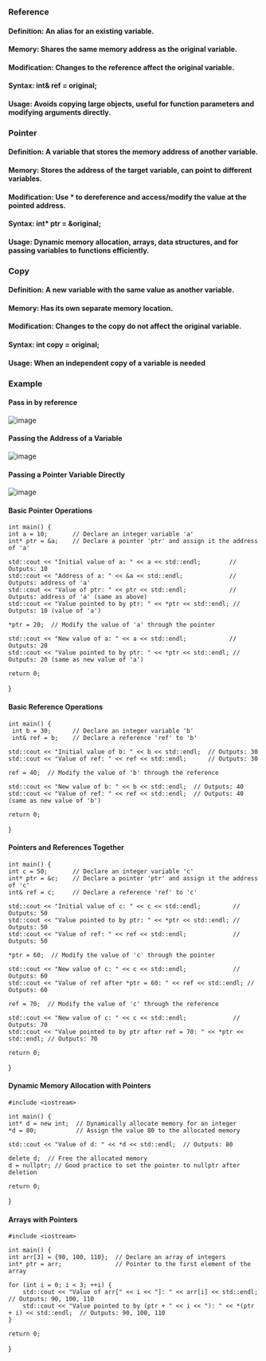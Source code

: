 ### Reference
#### Definition: An alias for an existing variable.
#### Memory: Shares the same memory address as the original variable.
#### Modification: Changes to the reference affect the original variable.
#### Syntax: int& ref = original;
#### Usage: Avoids copying large objects, useful for function parameters and modifying arguments directly.

### Pointer
#### Definition: A variable that stores the memory address of another variable.
#### Memory: Stores the address of the target variable, can point to different variables.
#### Modification: Use * to dereference and access/modify the value at the pointed address.
#### Syntax: int* ptr = &original;
#### Usage: Dynamic memory allocation, arrays, data structures, and for passing variables to functions efficiently.

### Copy
#### Definition: A new variable with the same value as another variable.
#### Memory: Has its own separate memory location.
#### Modification: Changes to the copy do not affect the original variable.
#### Syntax: int copy = original;
#### Usage: When an independent copy of a variable is needed

### Example

#### Pass in by reference
![image](https://github.com/chieniscool123/2024_Summer_CSS342_Notes/assets/100248105/7abbe15f-3452-476d-8b81-495df4127217)

#### Passing the Address of a Variable
![image](https://github.com/chieniscool123/2024_Summer_CSS342_Notes/assets/100248105/75c2103f-1bc0-4365-bddc-1be9ad6c79ca)

#### Passing a Pointer Variable Directly

![image](https://github.com/chieniscool123/2024_Summer_CSS342_Notes/assets/100248105/3f499879-ec26-47bb-93fb-05084d59b3fe)



#### Basic Pointer Operations
    int main() {
    int a = 10;       // Declare an integer variable 'a'
    int* ptr = &a;    // Declare a pointer 'ptr' and assign it the address of 'a'

    std::cout << "Initial value of a: " << a << std::endl;        // Outputs: 10
    std::cout << "Address of a: " << &a << std::endl;             // Outputs: address of 'a'
    std::cout << "Value of ptr: " << ptr << std::endl;            // Outputs: address of 'a' (same as above)
    std::cout << "Value pointed to by ptr: " << *ptr << std::endl; // Outputs: 10 (value of 'a')

    *ptr = 20;  // Modify the value of 'a' through the pointer

    std::cout << "New value of a: " << a << std::endl;            // Outputs: 20
    std::cout << "Value pointed to by ptr: " << *ptr << std::endl; // Outputs: 20 (same as new value of 'a')

    return 0;
}

#### Basic Reference Operations

    int main() {
     int b = 30;      // Declare an integer variable 'b'
     int& ref = b;    // Declare a reference 'ref' to 'b'

    std::cout << "Initial value of b: " << b << std::endl;  // Outputs: 30
    std::cout << "Value of ref: " << ref << std::endl;      // Outputs: 30

    ref = 40;  // Modify the value of 'b' through the reference

    std::cout << "New value of b: " << b << std::endl;  // Outputs: 40
    std::cout << "Value of ref: " << ref << std::endl;  // Outputs: 40 (same as new value of 'b')

    return 0;
}

####  Pointers and References Together


    int main() {
    int c = 50;       // Declare an integer variable 'c'
    int* ptr = &c;    // Declare a pointer 'ptr' and assign it the address of 'c'
    int& ref = c;     // Declare a reference 'ref' to 'c'

    std::cout << "Initial value of c: " << c << std::endl;         // Outputs: 50
    std::cout << "Value pointed to by ptr: " << *ptr << std::endl; // Outputs: 50
    std::cout << "Value of ref: " << ref << std::endl;             // Outputs: 50

    *ptr = 60;  // Modify the value of 'c' through the pointer

    std::cout << "New value of c: " << c << std::endl;             // Outputs: 60
    std::cout << "Value of ref after *ptr = 60: " << ref << std::endl; // Outputs: 60

    ref = 70;  // Modify the value of 'c' through the reference

    std::cout << "New value of c: " << c << std::endl;             // Outputs: 70
    std::cout << "Value pointed to by ptr after ref = 70: " << *ptr << std::endl; // Outputs: 70

    return 0;
}

#### Dynamic Memory Allocation with Pointers

    #include <iostream>

    int main() {
    int* d = new int;  // Dynamically allocate memory for an integer
    *d = 80;           // Assign the value 80 to the allocated memory

    std::cout << "Value of d: " << *d << std::endl;  // Outputs: 80

    delete d;  // Free the allocated memory
    d = nullptr; // Good practice to set the pointer to nullptr after deletion

    return 0;
}

#### Arrays with Pointers

    #include <iostream>

    int main() {
    int arr[3] = {90, 100, 110};  // Declare an array of integers
    int* ptr = arr;               // Pointer to the first element of the array

    for (int i = 0; i < 3; ++i) {
        std::cout << "Value of arr[" << i << "]: " << arr[i] << std::endl;  // Outputs: 90, 100, 110
        std::cout << "Value pointed to by (ptr + " << i << "): " << *(ptr + i) << std::endl;  // Outputs: 90, 100, 110
    }

    return 0;
}




